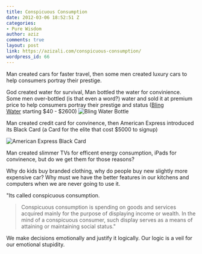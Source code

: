 ```yaml
---
title: Conspicuous Consumption
date: 2012-03-06 18:52:51 Z
categories:
- Pure Wisdom
author: aziz
comments: true
layout: post
link: https://azizali.com/conspicuous-consumption/
wordpress_id: 66
---
```


Man created cars for faster travel, then some men created luxury cars to help consumers portray their prestige.

God created water for survival, Man bottled the water for convinience. Some men over-bottled (is that even a word?) water and sold it at premium price to help consumers portray their prestige and status ([Bling Water](http://www.blingh2o.com/store/) starting $40 - $2600) ![Bling Water Bottle](http://www.blingh2o.com/store/images/tenThousand.jpg)

Man created credit card for convinence, then American Express introduced its Black Card (a Card for the elite that cost $5000 to signup)


![American Express Black Card](http://s2.hubimg.com/u/1646645_f496.jpg)


Man created slimmer TVs for efficent energy consumption, iPads for convinence, but do we get them for those reasons?

Why do kids buy branded clothing, why do people buy new slightly more expensive car? Why must we have the better features in our kitchens and computers when we are never going to use it.

"Its called conspicuous consumption.


<blockquote>Conspicuous consumption is spending on goods and services acquired mainly for the purpose of displaying income or wealth. In the mind of a conspicuous consumer, such display serves as a means of attaining or maintaining social status."</blockquote>


We make decisions emotionally and justify it logically. Our logic is a veil for our emotional stupidity.
